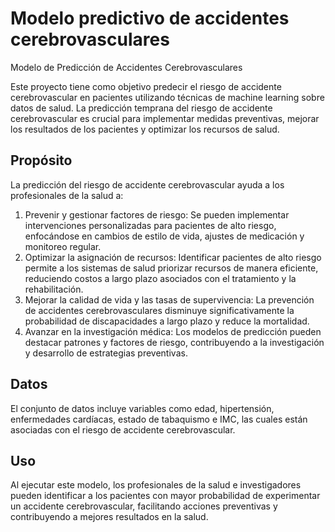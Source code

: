 # Modelo predictivo de accidentes cerebrovasculares 
Modelo de Predicción de Accidentes Cerebrovasculares

Este proyecto tiene como objetivo predecir el riesgo de accidente cerebrovascular en pacientes utilizando técnicas de machine learning sobre datos de salud. La predicción temprana del riesgo de accidente cerebrovascular es crucial para implementar medidas preventivas, mejorar los resultados de los pacientes y optimizar los recursos de salud.

## Propósito
La predicción del riesgo de accidente cerebrovascular ayuda a los profesionales de la salud a:

1. Prevenir y gestionar factores de riesgo: Se pueden implementar intervenciones personalizadas para pacientes de alto riesgo, enfocándose en cambios de estilo de vida, ajustes de medicación y monitoreo regular.
2. Optimizar la asignación de recursos: Identificar pacientes de alto riesgo permite a los sistemas de salud priorizar recursos de manera eficiente, reduciendo costos a largo plazo asociados con el tratamiento y la rehabilitación.
3. Mejorar la calidad de vida y las tasas de supervivencia: La prevención de accidentes cerebrovasculares disminuye significativamente la probabilidad de discapacidades a largo plazo y reduce la mortalidad.
4. Avanzar en la investigación médica: Los modelos de predicción pueden destacar patrones y factores de riesgo, contribuyendo a la investigación y desarrollo de estrategias preventivas.

## Datos
El conjunto de datos incluye variables como edad, hipertensión, enfermedades cardíacas, estado de tabaquismo e IMC, las cuales están asociadas con el riesgo de accidente cerebrovascular.

## Uso
Al ejecutar este modelo, los profesionales de la salud e investigadores pueden identificar a los pacientes con mayor probabilidad de experimentar un accidente cerebrovascular, facilitando acciones preventivas y contribuyendo a mejores resultados en la salud.


